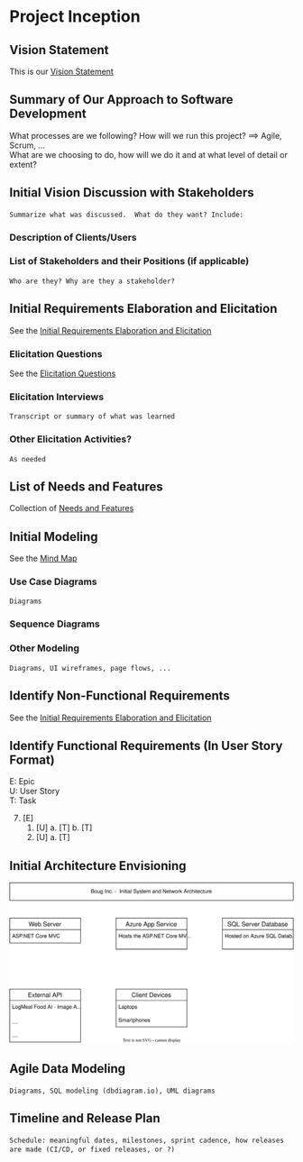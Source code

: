 Project Inception
=====================================
## Vision Statement
This is our [Vision Statement](VisionStatement.md)

## Summary of Our Approach to Software Development
What processes are we following?  How will we run this project? ==> Agile, Scrum, ...  
    What are we choosing to do, how will we do it and at what level of detail or extent?

## Initial Vision Discussion with Stakeholders
    Summarize what was discussed.  What do they want? Include:

### Description of Clients/Users

### List of Stakeholders and their Positions (if applicable)
    Who are they? Why are they a stakeholder?

## Initial Requirements Elaboration and Elicitation
See the
[Initial Requirements Elaboration and Elicitation](Initial%20Requirements%20Elaboration%20and%20Elicitation.md)

### Elicitation Questions
See the
[Elicitation Questions](Initial%20Requirements%20Elaboration%20and%20Elicitation.md)

### Elicitation Interviews
    Transcript or summary of what was learned

### Other Elicitation Activities?
    As needed

## List of Needs and Features
Collection of 
[Needs and Features](ListOfFeatures.md)

## Initial Modeling
See the
[Mind Map](Mind%20Map/RecipeApp%20-%20Mind%20Map%20v2.jpg)

### Use Case Diagrams
    Diagrams

### Sequence Diagrams

### Other Modeling
    Diagrams, UI wireframes, page flows, ...

## Identify Non-Functional Requirements
See the
[Initial Requirements Elaboration and Elicitation](Initial%20Requirements%20Elaboration%20and%20Elicitation.md)

## Identify Functional Requirements (In User Story Format)

E: Epic  
U: User Story  
T: Task  

7. [E] 
    1. [U]
        a. [T]
        b. [T]
    2. [U]
        a. [T]

## Initial Architecture Envisioning
![Initial Architecture Diagram](BougIncInitialArchEnvisioning.svg)

## Agile Data Modeling
    Diagrams, SQL modeling (dbdiagram.io), UML diagrams

## Timeline and Release Plan
    Schedule: meaningful dates, milestones, sprint cadence, how releases are made (CI/CD, or fixed releases, or ?)